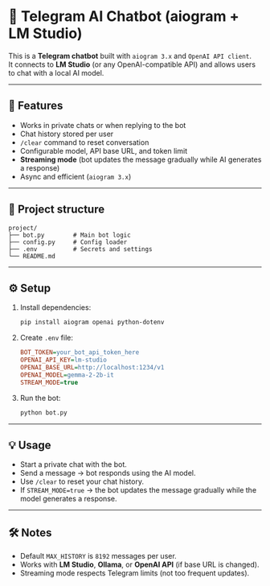 # 🤖 Telegram AI Chatbot (aiogram + LM Studio)

This is a **Telegram chatbot** built with `aiogram 3.x` and `OpenAI API client`.  
It connects to **LM Studio** (or any OpenAI-compatible API) and allows users to chat with a local AI model.

---

## 🚀 Features
- Works in private chats or when replying to the bot  
- Chat history stored per user  
- `/clear` command to reset conversation  
- Configurable model, API base URL, and token limit  
- **Streaming mode** (bot updates the message gradually while AI generates a response)  
- Async and efficient (`aiogram 3.x`)  

---

## 📂 Project structure

```
project/
├── bot.py        # Main bot logic
├── config.py     # Config loader
├── .env          # Secrets and settings
└── README.md

```

---

## ⚙️ Setup

1. Install dependencies:
   ```bash
   pip install aiogram openai python-dotenv
   ```

2. Create `.env` file:

   ```ini
   BOT_TOKEN=your_bot_api_token_here
   OPENAI_API_KEY=lm-studio
   OPENAI_BASE_URL=http://localhost:1234/v1
   OPENAI_MODEL=gemma-2-2b-it
   STREAM_MODE=true
   ```

3. Run the bot:

   ```bash
   python bot.py
   ```

---

## 💡 Usage

* Start a private chat with the bot.
* Send a message → bot responds using the AI model.
* Use `/clear` to reset your chat history.
* If `STREAM_MODE=true` → the bot updates the message gradually while the model generates a response.

---

## 🛠 Notes

* Default `MAX_HISTORY` is `8192` messages per user.
* Works with **LM Studio**, **Ollama**, or **OpenAI API** (if base URL is changed).
* Streaming mode respects Telegram limits (not too frequent updates).
